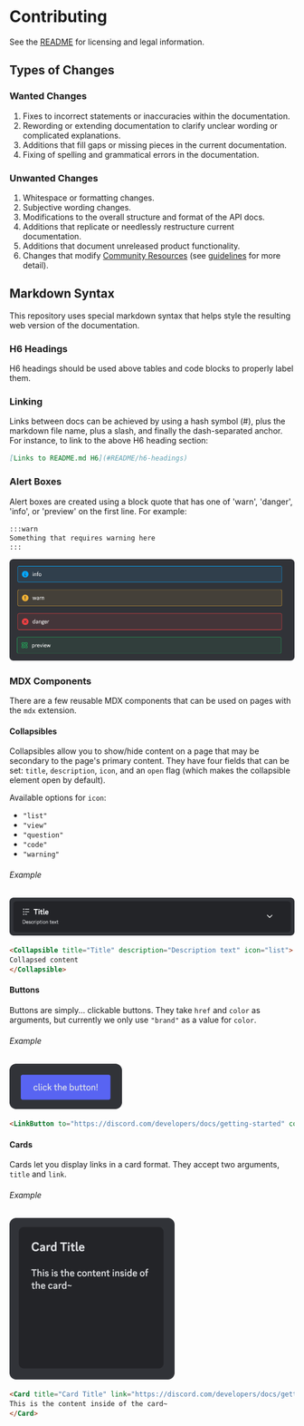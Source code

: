 # Contributing

See the [README](https://github.com/discord/discord-api-docs/blob/main/README.md) for licensing and legal information.

## Types of Changes

### Wanted Changes

1. Fixes to incorrect statements or inaccuracies within the documentation.
1. Rewording or extending documentation to clarify unclear wording or complicated explanations.
1. Additions that fill gaps or missing pieces in the current documentation.
1. Fixing of spelling and grammatical errors in the documentation.

### Unwanted Changes

1. Whitespace or formatting changes.
1. Subjective wording changes.
1. Modifications to the overall structure and format of the API docs.
1. Additions that replicate or needlessly restructure current documentation.
1. Additions that document unreleased product functionality.
1. Changes that modify [Community Resources](https://discord.com/developers/docs/topics/community-resources#community-resources) (see [guidelines](https://github.com/discord/discord-api-docs/discussions/4456) for more detail).

## Markdown Syntax

This repository uses special markdown syntax that helps style the resulting web version of the documentation.

### H6 Headings

H6 headings should be used above tables and code blocks to properly label them.

### Linking

Links between docs can be achieved by using a hash symbol (#), plus the markdown file name, plus a slash, and finally the dash-separated anchor. For instance, to link to the above H6 heading section:

```md
[Links to README.md H6](#README/h6-headings)
```

### Alert Boxes

Alert boxes are created using a block quote that has one of 'warn', 'danger', 'info', or 'preview' on the first line. 
For example:

```
:::warn
Something that requires warning here
:::
```

![Alert options](static/images/alerts.png)

### MDX Components

There are a few reusable MDX components that can be used on pages with the `mdx` extension. 

#### Collapsibles

Collapsibles allow you to show/hide content on a page that may be secondary to the page's primary content. They have four fields that can be set: `title`, `description`, `icon`, and an `open` flag (which makes the collapsible element open by default).

Available options for `icon`:

- `"list"`
- `"view"`
- `"question"`
- `"code"`
- `"warning"`

###### Example

![Collapsible MDX Component with the list icon](static/images/mdx-collapsible.png)

```markdown
<Collapsible title="Title" description="Description text" icon="list">
Collapsed content
</Collapsible>
```

#### Buttons

Buttons are simply... clickable buttons. They take `href` and `color` as arguments, but currently we only use `"brand"` as a value for `color`.

###### Example

![Button MDX Component](static/images/mdx-button.png)

```markdown
<LinkButton to="https://discord.com/developers/docs/getting-started" color="brand">click the button!</LinkButton>
```

#### Cards

Cards let you display links in a card format. They accept two arguments, `title` and `link`.

###### Example

![Card MDX Component](static/images/mdx-card.png)

```markdown
<Card title="Card Title" link="https://discord.com/developers/docs/getting-started">
This is the content inside of the card~
</Card>
```
